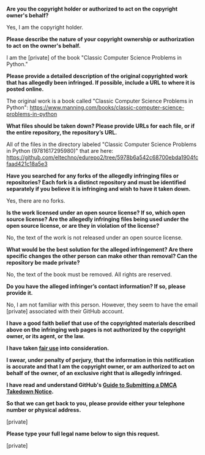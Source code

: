 **Are you the copyright holder or authorized to act on the copyright owner's behalf?**

Yes, I am the copyright holder.

**Please describe the nature of your copyright ownership or authorization to act on the owner's behalf.**

I am the [private] of the book "Classic Computer Science Problems in Python."

**Please provide a detailed description of the original copyrighted work that has allegedly been infringed. If possible, include a URL to where it is posted online.**

The original work is a book called "Classic Computer Science Problems in Python":
https://www.manning.com/books/classic-computer-science-problems-in-python

**What files should be taken down? Please provide URLs for each file, or if the entire repository, the repository’s URL.**

All of the files in the directory labeled "Classic Computer Science Problems in Python (9781617295980)" that are here:
https://github.com/eltechno/edurepo2/tree/5978b6a542c68700ebda1904fcfaad421c18a5e3

**Have you searched for any forks of the allegedly infringing files or repositories? Each fork is a distinct repository and must be identified separately if you believe it is infringing and wish to have it taken down.**

Yes, there are no forks.

**Is the work licensed under an open source license? If so, which open source license? Are the allegedly infringing files being used under the open source license, or are they in violation of the license?**

No, the text of the work is not released under an open source license.

**What would be the best solution for the alleged infringement? Are there specific changes the other person can make other than removal? Can the repository be made private?**

No, the text of the book must be removed. All rights are reserved.

**Do you have the alleged infringer’s contact information? If so, please provide it.**

No, I am not familiar with this person. However, they seem to have the email [private] associated with their GitHub account.

**I have a good faith belief that use of the copyrighted materials described above on the infringing web pages is not authorized by the copyright owner, or its agent, or the law.**

**I have taken <a href="https://www.lumendatabase.org/topics/22">fair use</a> into consideration.**

**I swear, under penalty of perjury, that the information in this notification is accurate and that I am the copyright owner, or am authorized to act on behalf of the owner, of an exclusive right that is allegedly infringed.**

**I have read and understand GitHub's <a href="https://help.github.com/articles/guide-to-submitting-a-dmca-takedown-notice/">Guide to Submitting a DMCA Takedown Notice</a>.**

**So that we can get back to you, please provide either your telephone number or physical address.**

[private]  

**Please type your full legal name below to sign this request.**

[private]  

